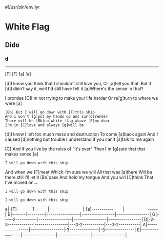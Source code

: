 #!/usr/bin/env lyr
# White Flag
## Dido
### d

---

[F] [F] [a] [a]

[d]I know you think that I shouldn't still love you,
Or [a]tell you that.
But if [d]I didn't say it, well I'd still have felt it
[a]Where's the sense in that?

I promise [C]I'm not trying to make your life harder
Or re[g]turn to where we were [a]

    [Bb] But I will go down with [F]this ship
    And I won't [g]put my hands up and sur[d]render
    There will be [Bb]no white flag above [F]my door
    I'm in [C]love and always [g]will be

[d]I know I left too much mess and destruction
To come [a]back again
And I caused [d]nothing but trouble
I understand if you can't [a]talk to me again

[C] And if you live by the rules of "it's over"
Then I'm [g]sure that that makes sense [a]

    I will go down with this ship

And when we [F]meet
Which I'm sure we will
All that was [a]there
Will be there still
I'll let it [Bb]pass
And hold my tongue
And you will [C]think
That I've moved on....

    I will go down with this ship

    I will go down with this ship

e|-[F]--------1-------|-----------------|-[a]----------------|-----------------|
B|-------1---------|-----------------|-----------------|-----------------|
G|-----2-----------|-----------------|-----------------|-----------------|
D|-2-3-------------|-----------------|---0-2-----------|---0-2-----------|
A|-----------------|-----------------|-3---------------|-3---------------|
E|-----------------|-----------------|-----------------|-----------------|